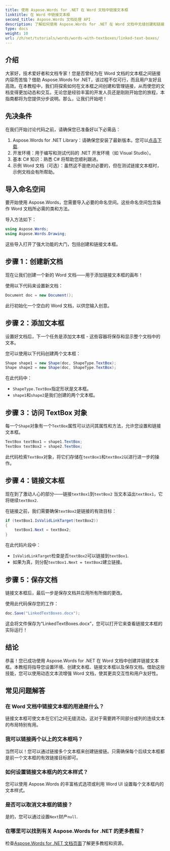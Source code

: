 ```yaml
---
title: 使用 Aspose.Words for .NET 在 Word 文档中链接文本框
linktitle: 在 Word 中链接文本框
second_title: Aspose.Words 文档处理 API
description: 了解如何使用 Aspose.Words for .NET 在 Word 文档中无缝创建和链接文本框。按照我们的详细指南，轻松实现内容流和专业效果。
type: docs
weight: 10
url: /zh/net/tutorials/words/words-with-textboxes/linked-text-boxes/
---
```

## 介绍

大家好，技术爱好者和文档专家！您是否曾经为在 Word 文档的文本框之间链接内容而苦恼？借助 Aspose.Words for .NET，该过程不仅可行，而且用户友好且高效。在本教程中，我们将探索如何在文本框之间创建和管理链接，从而使您的文档变得更加动态和交互。无论您是经验丰富的开发人员还是刚刚开始您的旅程，本指南都将为您提供分步说明。那么，让我们开始吧！

## 先决条件

在我们开始讨论代码之前，请确保您已准备好以下必需品：

1.  Aspose.Words for .NET Library：请确保您安装了最新版本。您可以[点击下载](https://releases.aspose.com/words/net/).
2. 开发环境：用于编写和测试代码的 .NET 开发环境（如 Visual Studio）。
3. 基本 C# 知识：熟悉 C# 将帮助您顺利跟进。
4. 示例 Word 文档（可选）：虽然这不是绝对必要的，但在测试链接文本框时，示例文档会有所帮助。

## 导入命名空间

要开始使用 Aspose.Words，您需要导入必要的命名空间。这些命名空间包含操作 Word 文档所必需的类和方法。

导入方法如下：

```csharp
using Aspose.Words;
using Aspose.Words.Drawing;
```

这些导入打开了强大功能的大门，包括创建和链接文本框。

## 步骤 1：创建新文档

现在让我们创建一个新的 Word 文档——用于添加链接文本框的画布！

使用以下代码来设置新文档：

```csharp
Document doc = new Document();
```

此行初始化一个空白的 Word 文档，以供您输入创意。

## 步骤 2：添加文本框

设置好文档后，下一个任务是添加文本框 - 这些容器将保存和显示整个文档中的文本。

您可以使用以下代码创建两个文本框：

```csharp
Shape shape1 = new Shape(doc, ShapeType.TextBox);
Shape shape2 = new Shape(doc, ShapeType.TextBox);
```

在此代码中：
- `ShapeType.TextBox`指定形状是文本框。
- `shape1`和`shape2`是我们创建的两个文本框。

## 步骤 3：访问 TextBox 对象

每一个`Shape`对象有一个`TextBox`属性可以访问其属性和方法，允许您设置和链接文本框。

```csharp
TextBox textBox1 = shape1.TextBox;
TextBox textBox2 = shape2.TextBox;
```

此代码检索`TextBox`对象，将它们存储在`textBox1`和`textBox2`以进行进一步的操作。

## 步骤 4：链接文本框

现在到了激动人心的部分——链接`textBox1`到`textBox2` 当文本溢出`textBox1`，它将继续`textBox2`.

在链接之前，我们需要确保`textBox2`是链接的有效目标：

```csharp
if (textBox1.IsValidLinkTarget(textBox2))
{
    textBox1.Next = textBox2;
}
```

在此代码片段中：
- `IsValidLinkTarget`检查是否`textBox2`可以链接到`textBox1`.
- 如果为真，则分配`textBox1.Next = textBox2`建立链接。

## 步骤 5：保存文档

链接文本框后，最后一步是保存文档并应用所有所做的更改。

使用此代码保存您的工作：

```csharp
doc.Save("LinkedTextBoxes.docx");
```

这会将文件保存为“LinkedTextBoxes.docx”，您可以打开它来查看链接文本框的实际运行！

## 结论

恭喜！您已成功使用 Aspose.Words for .NET 在 Word 文档中创建并链接文本框。本教程将指导您设置环境、创建文本框、链接文本框以及保存文档。借助这些技能，您可以使用动态文本流增强 Word 文档，使其更具交互性和用户友好性。

## 常见问题解答

### 在 Word 文档中链接文本框的用途是什么？  
链接文本框可使文本在它们之间无缝流动，这对于需要跨不同部分或列的连续文本的布局特别有用。

### 我可以链接两个以上的文本框吗？  
当然可以！您可以通过链接多个文本框来创建链接链。只需确保每个后续文本框都是前一个文本框的有效链接目标即可。

### 如何设置链接文本框内的文本样式？  
您可以使用 Aspose.Words 的丰富格式选项或利用 Word UI 设置每个文本框内的文本样式。

### 是否可以取消文本框的链接？  
是的，您可以通过设置`Next`财产`null`.

### 在哪里可以找到有关 Aspose.Words for .NET 的更多教程？  
检查[Aspose.Words for .NET 文档页面](https://reference.aspose.com/words/net/)了解更多教程和资源。